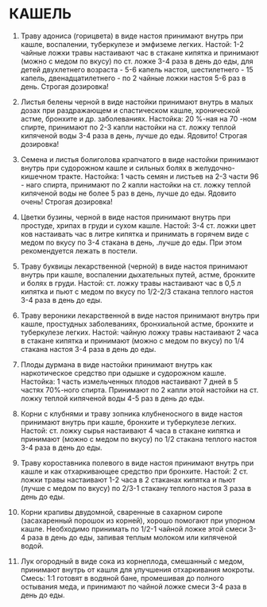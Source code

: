 # КАШЕЛЬ

1. Траву адониса (горицвета) в виде настоя принимают внутрь при кашле,
воспалении, туберкулезе и эмфиземе легких. Настой: 1-2 чайные ложки
травы настаивают час в стакане кипятка и принимают (можно с медом по
вкусу) по ст. ложке 3-4 раза в день до еды, для детей двухлетнего
возраста - 5-6 капель настоя, шестилетнего - 15 капель,
двенадцатилетнего - по 2 чайные ложки настоя 5-6 раз в день. Строгая
дозировка!  
  
2. Листья белены черной в виде настойки принимают внутрь в малых дозах
при раздражающем и спастическом кашле, хронической астме, бронхите и др.
заболеваниях. Настойка: 20 %-ная на 70 -ном спирте, принимают по 2-3
капли настойки на ст. ложку теплой кипяченой воды 3-4 раза в день, лучше
до еды. Ядовито! Строгая дозировка!  
  
3. Семена и листья болиголова крапчатого в виде настойки принимают
внутрь при судорожном кашле и сильных болях в желудочно-кишечном тракте.
Настойка: 1 часть семян и листьев на 2-3 части 96 - наго спирта,
принимают по 2 капли настойки на ст. ложку теплой кипяченой воды не
более 5 раз в день, лучше до еды. Ядовито очень! Строгая дозировка!  
  
4. Цветки бузины, черной в виде настоя принимают внутрь при простуде,
хрипах в груди и сухом кашле. Настой: 3-4 ст. ложки цвет ков настаивать
час в литре кипятка и принимать в горячем виде с медом по вкусу по 3-4
стакана в день, .лучше до еды. При этом рекомендуется лежать в
постели.  
  
5. Траву буквицы лекарственной (черной) в виде настоя принимают внутрь
при кашле, воспалении дыхательных путей, астме, бронхите и болях в
груди. Настой: ст. ложку травы настаивают час в 0,5 л кипятка и пьют с
медом по вкусу по 1/2-2/3 стакана теплого настоя 3-4 раза в день до
еды.  
  
6. Траву вероники лекарственной в виде настоя принимают внутрь при
кашле, простудных заболеваниях, бронхиальной астме, бронхите и
туберкулезе легких. Настой: чайную ложку травы настаивают 2 часа в
стакане кипятка и принимают (можно с медом по вкусу) по 1/4 стакана
настоя 3-4 раза в день до еды.  
  
7. Плоды дурмана в виде настойки принимают внутрь как наркотическое
средство при одышке и судорожном кашле. Настойка: 1 часть измельченных
плодов настаивают 7 дней в 5 частях 70%-ного спирта. Принимают по 2
капли этой настойки на ст. ложку теплой кипяченой воды 4-5 раз в день до
еды.  
  
8. Корни с клубнями и траву зопника клубненосного в виде настоя
принимают внутрь при кашле, бронхите и туберкулезе легких. Настой: ст.
ложку сырья настаивают 4 часа в стакане кипятка и принимают (можно с
медом по вкусу) по 1/2 стакана теплого настоя 3-4 раза в день до еды.  
  
9. Траву короставника полевого в виде настоя принимают внутрь при кашле
и как отхаркивающее средство при бронхите. Настой: 2 ст. ложки травы
настаивают 1-2 часа в 2 стаканах кипятка и пьют (лучше с медом по вкусу)
по 2/3-1 стакану теплого настоя 3 раза в день до еды.  
  
10. Корни крапивы двудомной, сваренные в сахарном сиропе (засахаренный
порошок из корней), хорошо помогают при упорном кашле. Необходимо
принимать по 1/2-1 чайной ложке этой смеси 3-4 раза в день до еды,
запивая теплым молоком или кипяченой водой.  
  
11. Лук огородный в виде сока из корнеплода, смешанный с медом,
принимают внутрь от кашля для улучшения отхаркивания мокроты. Смесь: 1:1
готовят в водяной бане, промешивая до полного остывания меда, и
принимают по чайной ложке смеси 3-4 раза в день до еды.
